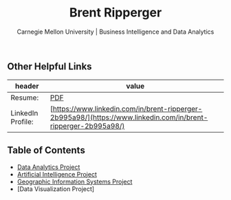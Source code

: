 <h1 align="center">Brent Ripperger</h1>
<p align="center">Carnegie Mellon University | Business Intelligence and Data Analytics</p>
<br>

## Other Helpful Links

|header             |value                                                |
|-------------------|-----------------------------------------------------|
|Resume:            |[PDF](https://bmripper.github.io/General_Resume_2022_09.pdf)|
|LinkedIn Profile:  |[https://www.linkedin.com/in/brent-ripperger-2b995a98/](https://www.linkedin.com/in/brent-ripperger-2b995a98/)|


## Table of Contents

- [Data Analytics Project](https://bmripper.github.io/aba_project.html)
- [Artificial Intelligence Project](https://bmripper.github.io/ai_project.html)
- [Geographic Information Systems Project](https://bmripper.github.io/gis_project.html)
- [Data Visualization Project]
